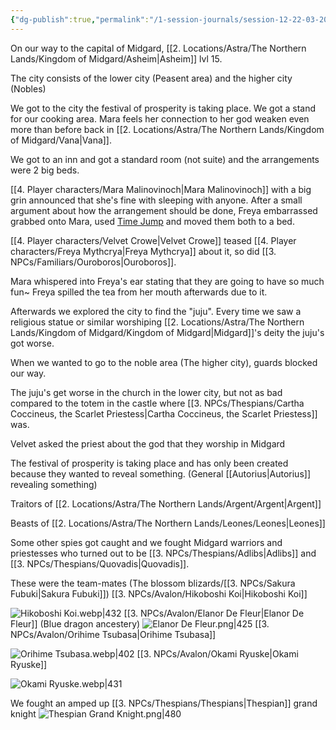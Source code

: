 ```yaml
---
{"dg-publish":true,"permalink":"/1-session-journals/session-12-22-03-2025/"}
---
```


On our way to the capital of Midgard, [[2. Locations/Astra/The Northern Lands/Kingdom of Midgard/Asheim\|Asheim]] lvl 15.

The city consists of the lower city (Peasent area) and the higher city (Nobles)

We got to the city the festival of prosperity is taking place. We got a stand for our cooking area.  Mara feels her connection to her god weaken even more than before back in [[2. Locations/Astra/The Northern Lands/Kingdom of Midgard/Vana\|Vana]].

We got to an inn and got a standard room (not suite) and the arrangements were 2 big beds.

[[4. Player characters/Mara Malinovinoch\|Mara Malinovinoch]] with a big grin announced that she's fine with sleeping with anyone. After a small argument about how the arrangement should be done, Freya embarrassed grabbed onto Mara, used [Time Jump](https://2e.aonprd.com/Spells.aspx?ID=1019) and moved them both to a bed.

[[4. Player characters/Velvet Crowe\|Velvet Crowe]] teased [[4. Player characters/Freya Mythcrya\|Freya Mythcrya]] about it, so did [[3. NPCs/Familiars/Ouroboros\|Ouroboros]].

Mara whispered into Freya's ear stating that they are going to have so much fun~
Freya spilled the tea from her mouth afterwards due to it.

Afterwards we explored the city to find the "juju". Every time we saw a religious statue or similar worshiping [[2. Locations/Astra/The Northern Lands/Kingdom of Midgard/Kingdom of Midgard\|Midgard]]'s deity the juju's got worse.

When we wanted to go to the noble area (The higher city), guards blocked our way.

The juju's get worse in the church in the lower city, but not as bad compared to the totem in the castle where [[3. NPCs/Thespians/Cartha Coccineus, the Scarlet Priestess\|Cartha Coccineus, the Scarlet Priestess]] was. 

Velvet asked the priest about the god that they worship in Midgard

The festival of prosperity is taking place and has only been created because they wanted to reveal something.  (General [[Autorius\|Autorius]] revealing something) 

Traitors of [[2. Locations/Astra/The Northern Lands/Argent/Argent\|Argent]]

Beasts of [[2. Locations/Astra/The Northern Lands/Leones/Leones\|Leones]]

Some other spies got caught and we fought Midgard warriors and priestesses who turned out to be [[3. NPCs/Thespians/Adlibs\|Adlibs]] and [[3. NPCs/Thespians/Quovadis\|Quovadis]].

These were the team-mates (The blossom blizards/[[3. NPCs/Sakura Fubuki\|Sakura Fubuki]])
[[3. NPCs/Avalon/Hikoboshi Koi\|Hikoboshi Koi]]


![Hikoboshi Koi.webp|432](/img/user/Images/Hikoboshi%20Koi.webp)
[[3. NPCs/Avalon/Elanor De Fleur\|Elanor De Fleur]] (Blue dragon ancestery)
![Elanor De Fleur.png|425](/img/user/Images/Elanor%20De%20Fleur.png)
[[3. NPCs/Avalon/Orihime Tsubasa\|Orihime Tsubasa]]


![Orihime Tsubasa.webp|402](/img/user/Images/Orihime%20Tsubasa.webp)
[[3. NPCs/Avalon/Okami Ryuske\|Okami Ryuske]]


![Okami Ryuske.webp|431](/img/user/Images/Okami%20Ryuske.webp)

We fought an amped up [[3. NPCs/Thespians/Thespians\|Thespian]] grand knight
![Thespian Grand Knight.png|480](/img/user/Images/Thespian%20Grand%20Knight.png)

